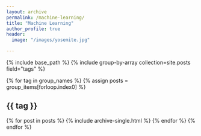 ```yaml
---
layout: archive
permalink: /machine-learning/
title: "Machine Learning"
author_profile: true
header:
  image: "/images/yosemite.jpg"

---
```


{% include base_path %}
{% include group-by-array
collection=site.posts field="tags" %}

{% for tag in group_names %}
  {% assign posts = 
  group_items[forloop.index0] %}
  <h2 id="{{ tag | slugify }}"
  class="archive_subtitle"> {{ tag }}</h2>
  {% for post in posts %}
    {% include archive-single.html %}
  {% endfor %}
{% endfor %}
